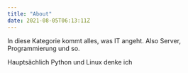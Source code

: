```yaml
---
title: "About"
date: 2021-08-05T06:13:11Z
---
```


In diese Kategorie kommt alles, was IT angeht. Also Server, Programmierung und so. 

Hauptsächlich Python und Linux denke ich
